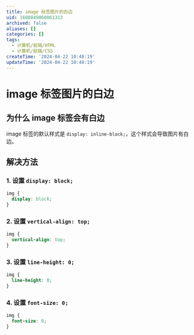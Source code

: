 ```yaml
---
title: image 标签图片的白边
uid: 1688849860861313
archived: false
aliases: []
categories: []
tags:
  - 计算机/前端/HTML
  - 计算机/前端/CSS
createTime: '2024-04-22 10:48:19'
updateTime: '2024-04-22 10:48:19'
---
```


# image 标签图片的白边

## 为什么 image 标签会有白边

image 标签的默认样式是 `display: inline-block;`，这个样式会导致图片有白边。

## 解决方法

### 1. 设置 `display: block;`

```css
img {
  display: block;
}
```

### 2. 设置 `vertical-align: top;`

```css
img {
  vertical-align: top;
}
```

### 3. 设置 `line-height: 0;`

```css
img {
  line-height: 0;
}
```

### 4. 设置 `font-size: 0;`

```css
img {
  font-size: 0;
}
```
